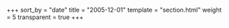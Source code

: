 +++
sort_by = "date"
title = "2005-12-01"
template = "section.html"
weight = 5
transparent = true
+++